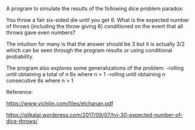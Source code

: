 A program to simulate the results of the following dice problem paradox:

You throw a fair six-sided die until you get 6. What is the expected
number of throws (including the throw giving 6) conditioned on the event
that all throws gave even numbers?

The intuition for many is that the answer should be 3 but it is actually 3/2
which can be seen through the program results or using conditional probability.

The program also explores some generalizations of the problem:
-rolling until obtaining a total of n 6s where n > 1
-rolling until obtaining n consecutive 6s where n > 1 

Reference:

https://www.yichijin.com/files/elchanan.pdf

https://gilkalai.wordpress.com/2017/09/07/tyi-30-expected-number-of-dice-throws/
